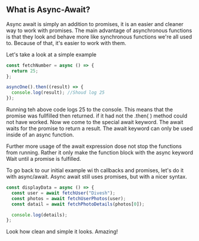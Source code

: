 ## What is Async-Await?

Async await is simply an addition to promises, it is an easier and cleaner way to work with promises.
The main advantage of asynchronous functions is that they look and behave more like synchronous functions we're all used to. Because of that, it's easier to work with them.

Let's take a look at a simple example

```javascript
const fetchNumber = async () => {
  return 25;
};

asyncOne().then((result) => {
  console.log(result); //Shoud log 25
});
```

Running teh above code logs 25 to the console. This means that the promise was fullfilled then returned. if it had not the .then( ) method could
not have worked.
Now we come to the special await keyword. The await waits for the promise to return a result.
The await keyword can only be used inside of an async function.

Further more usage of the await expression dose not stop the functions from running. Rather it only make the function block with the async keyword Wait until a promise is fulfilled.

To go back to our initial example wi
th callbacks and promises, let's do it with async/await. Async await still uses promises, but with a nicer syntax.

```javascript
const displayData = async () => {
  const user = await fetchUser("Divesh");
  const photos = await fetchUserPhotos(user);
  const datail = await fetchPhotoDetails(photos[0]);

  console.log(details);
};
```

Look how clean and simple it looks. Amazing!
